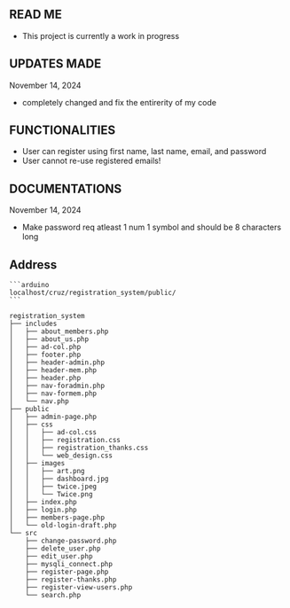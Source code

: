 ## READ ME
  - This project is currently a work in progress


## UPDATES MADE
  November 14, 2024
  - completely changed and fix the entirerity of my code


## FUNCTIONALITIES
  - User can register using first name, last name, email, and password
  - User cannot re-use registered emails!


## DOCUMENTATIONS
  November 14, 2024
  - Make password req atleast 1 num 1 symbol and should be 8 characters long

## Address

    ```arduino
    localhost/cruz/registration_system/public/
    ```

```
registration_system
├── includes
│   ├── about_members.php
│   ├── about_us.php
│   ├── ad-col.php
│   ├── footer.php
│   ├── header-admin.php
│   ├── header-mem.php
│   ├── header.php
│   ├── nav-foradmin.php
│   ├── nav-formem.php
│   └── nav.php
├── public
│   ├── admin-page.php
│   ├── css
│   │   ├── ad-col.css
│   │   ├── registration.css
│   │   ├── registration_thanks.css
│   │   └── web_design.css
│   ├── images
│   │   ├── art.png
│   │   ├── dashboard.jpg
│   │   ├── twice.jpeg
│   │   └── Twice.png
│   ├── index.php
│   ├── login.php
│   ├── members-page.php
│   └── old-login-draft.php
└── src
    ├── change-password.php
    ├── delete_user.php
    ├── edit_user.php
    ├── mysqli_connect.php
    ├── register-page.php
    ├── register-thanks.php
    ├── register-view-users.php
    └── search.php

```